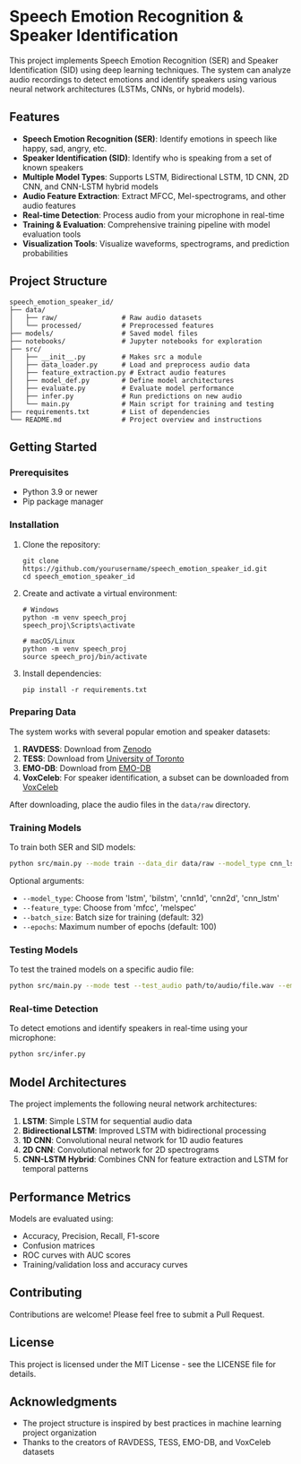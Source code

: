 # Speech Emotion Recognition & Speaker Identification

This project implements Speech Emotion Recognition (SER) and Speaker Identification (SID) using deep learning techniques. The system can analyze audio recordings to detect emotions and identify speakers using various neural network architectures (LSTMs, CNNs, or hybrid models).

## Features

- **Speech Emotion Recognition (SER)**: Identify emotions in speech like happy, sad, angry, etc.
- **Speaker Identification (SID)**: Identify who is speaking from a set of known speakers
- **Multiple Model Types**: Supports LSTM, Bidirectional LSTM, 1D CNN, 2D CNN, and CNN-LSTM hybrid models
- **Audio Feature Extraction**: Extract MFCC, Mel-spectrograms, and other audio features
- **Real-time Detection**: Process audio from your microphone in real-time
- **Training & Evaluation**: Comprehensive training pipeline with model evaluation tools
- **Visualization Tools**: Visualize waveforms, spectrograms, and prediction probabilities

## Project Structure

```
speech_emotion_speaker_id/
├── data/
│   ├── raw/                # Raw audio datasets
│   └── processed/          # Preprocessed features
├── models/                 # Saved model files
├── notebooks/              # Jupyter notebooks for exploration
├── src/
│   ├── __init__.py         # Makes src a module
│   ├── data_loader.py      # Load and preprocess audio data
│   ├── feature_extraction.py # Extract audio features
│   ├── model_def.py        # Define model architectures
│   ├── evaluate.py         # Evaluate model performance
│   ├── infer.py            # Run predictions on new audio
│   └── main.py             # Main script for training and testing
├── requirements.txt        # List of dependencies
└── README.md               # Project overview and instructions
```

## Getting Started

### Prerequisites

- Python 3.9 or newer
- Pip package manager

### Installation

1. Clone the repository:
   ```
   git clone https://github.com/yourusername/speech_emotion_speaker_id.git
   cd speech_emotion_speaker_id
   ```

2. Create and activate a virtual environment:
   ```
   # Windows
   python -m venv speech_proj
   speech_proj\Scripts\activate

   # macOS/Linux
   python -m venv speech_proj
   source speech_proj/bin/activate
   ```

3. Install dependencies:
   ```
   pip install -r requirements.txt
   ```

### Preparing Data

The system works with several popular emotion and speaker datasets:

1. **RAVDESS**: Download from [Zenodo](https://zenodo.org/record/1188976)
2. **TESS**: Download from [University of Toronto](https://tspace.library.utoronto.ca/handle/1807/24487)
3. **EMO-DB**: Download from [EMO-DB](http://emodb.bilderbar.info/download/)
4. **VoxCeleb**: For speaker identification, a subset can be downloaded from [VoxCeleb](http://www.robots.ox.ac.uk/~vgg/data/voxceleb/)

After downloading, place the audio files in the `data/raw` directory.

### Training Models

To train both SER and SID models:

```bash
python src/main.py --mode train --data_dir data/raw --model_type cnn_lstm --feature_type mfcc --output_dir models
```

Optional arguments:
- `--model_type`: Choose from 'lstm', 'bilstm', 'cnn1d', 'cnn2d', 'cnn_lstm'
- `--feature_type`: Choose from 'mfcc', 'melspec'
- `--batch_size`: Batch size for training (default: 32)
- `--epochs`: Maximum number of epochs (default: 100)

### Testing Models

To test the trained models on a specific audio file:

```bash
python src/main.py --mode test --test_audio path/to/audio/file.wav --emotion_model_path models/emotion_model.h5 --speaker_model_path models/speaker_model.h5
```

### Real-time Detection

To detect emotions and identify speakers in real-time using your microphone:

```bash
python src/infer.py
```

## Model Architectures

The project implements the following neural network architectures:

1. **LSTM**: Simple LSTM for sequential audio data
2. **Bidirectional LSTM**: Improved LSTM with bidirectional processing
3. **1D CNN**: Convolutional neural network for 1D audio features
4. **2D CNN**: Convolutional network for 2D spectrograms
5. **CNN-LSTM Hybrid**: Combines CNN for feature extraction and LSTM for temporal patterns

## Performance Metrics

Models are evaluated using:
- Accuracy, Precision, Recall, F1-score
- Confusion matrices
- ROC curves with AUC scores
- Training/validation loss and accuracy curves

## Contributing

Contributions are welcome! Please feel free to submit a Pull Request.

## License

This project is licensed under the MIT License - see the LICENSE file for details.

## Acknowledgments

- The project structure is inspired by best practices in machine learning project organization
- Thanks to the creators of RAVDESS, TESS, EMO-DB, and VoxCeleb datasets 